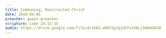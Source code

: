 ```yaml
---
title: Communing, Resurrected Christ
date: 2018-04-01
preacher: guest-preacher
scripture: Luke 24:13-35
audio: https://drive.google.com/file/d/1k04-wN4YSq7gjCKfxSXBcj3mKUG0LDh2/view
---
```

